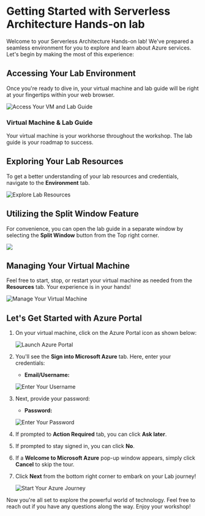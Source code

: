 # Getting Started with Serverless Architecture Hands-on lab

Welcome to your Serverless Architecture Hands-on lab! We've prepared a seamless environment for you to explore and learn about Azure services. Let's begin by making the most of this experience:

## Accessing Your Lab Environment

Once you're ready to dive in, your virtual machine and lab guide will be right at your fingertips within your web browser.
 
![Access Your VM and Lab Guide](./media/labguide.png)

### Virtual Machine & Lab Guide
 
Your virtual machine is your workhorse throughout the workshop. The lab guide is your roadmap to success.
 
## Exploring Your Lab Resources
 
To get a better understanding of your lab resources and credentials, navigate to the **Environment** tab.
 
![Explore Lab Resources](./media/env.png)

## Utilizing the Split Window Feature
 
For convenience, you can open the lab guide in a separate window by selecting the **Split Window** button from the Top right corner.
 
   ![](./media/GS8.png)
 
## Managing Your Virtual Machine
 
Feel free to start, stop, or restart your virtual machine as needed from the **Resources** tab. Your experience is in your hands!
 
![Manage Your Virtual Machine](media/res.png)
 
## Let's Get Started with Azure Portal
 
1. On your virtual machine, click on the Azure Portal icon as shown below:
 
    ![Launch Azure Portal](./media/portal1.png)

2. You'll see the **Sign into Microsoft Azure** tab. Here, enter your credentials:
 
   - **Email/Username:** <inject key="AzureAdUserEmail"></inject>
 
    ![Enter Your Username](media/login1.png)

3. Next, provide your password:
 
   - **Password:** <inject key="AzureAdUserPassword"></inject>
 
   ![Enter Your Password](media/login2.png)

4. If prompted to **Action Required** tab, you can click **Ask later**.
 
5. If prompted to stay signed in, you can click **No**.
 
6. If a **Welcome to Microsoft Azure** pop-up window appears, simply click **Cancel** to skip the tour.
 
7. Click **Next** from the bottom right corner to embark on your Lab journey!
 
     ![Start Your Azure Journey](media/next-1.png)
 
Now you're all set to explore the powerful world of technology. Feel free to reach out if you have any questions along the way. Enjoy your workshop!
